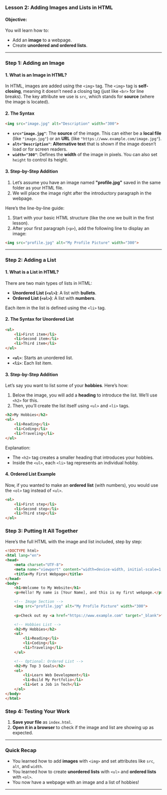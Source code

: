 ### **Lesson 2: Adding Images and Lists in HTML**  

#### **Objective**:  
You will learn how to:
- Add an **image** to a webpage.
- Create **unordered and ordered lists**.

---

### **Step 1: Adding an Image**  

#### 1. **What is an Image in HTML?**
In HTML, images are added using the `<img>` tag. The `<img>` tag is **self-closing**, meaning it doesn’t need a closing tag (just like `<br>` for line breaks). The key attribute we use is `src`, which stands for **source** (where the image is located).  

#### 2. **The Syntax**
```html
<img src="image.jpg" alt="Description" width="300">
```

- **`src="image.jpg"`**: The **source** of the image. This can either be a **local file** (like `"image.jpg"`) or an **URL** (like `"https://www.example.com/image.jpg"`).
- **`alt="Description"`**: **Alternative text** that is shown if the image doesn’t load or for screen readers.
- **`width="300"`**: Defines the **width** of the image in pixels. You can also set `height` to control its height.

#### 3. **Step-by-Step Addition**
1. Let’s assume you have an image named **"profile.jpg"** saved in the same folder as your HTML file.  
2. We will place the image right after the introductory paragraph in the webpage.

Here’s the line-by-line guide:
1. Start with your basic HTML structure (like the one we built in the first lesson).
2. After your first paragraph (`<p>`), add the following line to display an image:

```html
<img src="profile.jpg" alt="My Profile Picture" width="300">
```

---

### **Step 2: Adding a List**

#### 1. **What is a List in HTML?**
There are two main types of lists in HTML:
- **Unordered List (`<ul>`)**: A list with **bullets**.
- **Ordered List (`<ol>`)**: A list with **numbers**.

Each item in the list is defined using the `<li>` tag.

#### 2. **The Syntax for Unordered List**
```html
<ul>
    <li>First item</li>
    <li>Second item</li>
    <li>Third item</li>
</ul>
```
- **`<ul>`**: Starts an unordered list.
- **`<li>`**: Each list item.

#### 3. **Step-by-Step Addition**
Let’s say you want to list some of your **hobbies**. Here’s how:
1. Below the image, you will add a **heading** to introduce the list. We’ll use `<h2>` for this.
2. Then, you’ll create the list itself using `<ul>` and `<li>` tags.

```html
<h2>My Hobbies</h2>
<ul>
    <li>Reading</li>
    <li>Coding</li>
    <li>Traveling</li>
</ul>
```

Explanation:
- The `<h2>` tag creates a smaller heading that introduces your hobbies.
- Inside the `<ul>`, each `<li>` tag represents an individual hobby.

#### 4. **Ordered List Example**
Now, if you wanted to make an **ordered list** (with numbers), you would use the `<ol>` tag instead of `<ul>`.

```html
<ol>
    <li>First step</li>
    <li>Second step</li>
    <li>Third step</li>
</ol>
```

### **Step 3: Putting It All Together**

Here’s the full HTML with the image and list included, step by step:

```html
<!DOCTYPE html>
<html lang="en">
<head>
    <meta charset="UTF-8">
    <meta name="viewport" content="width=device-width, initial-scale=1.0">
    <title>My First Webpage</title>
</head>
<body>
    <h1>Welcome to My Website</h1>
    <p>Hello! My name is [Your Name], and this is my first webpage.</p>

    <!-- Image Section -->
    <img src="profile.jpg" alt="My Profile Picture" width="300">
    
    <p>Check out my <a href="https://www.example.com" target="_blank">favorite website</a>.</p>

    <!-- Hobbies List -->
    <h2>My Hobbies</h2>
    <ul>
        <li>Reading</li>
        <li>Coding</li>
        <li>Traveling</li>
    </ul>

    <!-- Optional: Ordered List -->
    <h2>My Top 3 Goals</h2>
    <ol>
        <li>Learn Web Development</li>
        <li>Build My Portfolio</li>
        <li>Get a Job in Tech</li>
    </ol>
</body>
</html>
```

### **Step 4: Testing Your Work**
1. **Save your file** as `index.html`.
2. **Open it in a browser** to check if the image and list are showing up as expected.

---

### **Quick Recap**
- You learned how to add **images** with `<img>` and set attributes like `src`, `alt`, and `width`.
- You learned how to create **unordered lists** with `<ul>` and **ordered lists** with `<ol>`.
- You now have a webpage with an image and a list of hobbies!

---
